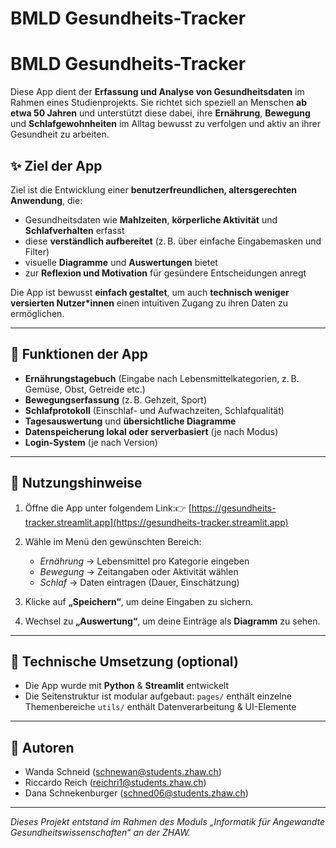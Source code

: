 # BMLD Gesundheits-Tracker


# BMLD Gesundheits-Tracker

Diese App dient der **Erfassung und Analyse von Gesundheitsdaten** im Rahmen eines Studienprojekts. Sie richtet sich speziell an Menschen **ab etwa 50 Jahren** und unterstützt diese dabei, ihre **Ernährung**, **Bewegung** und **Schlafgewohnheiten** im Alltag bewusst zu verfolgen und aktiv an ihrer Gesundheit zu arbeiten.

## ✨ Ziel der App

Ziel ist die Entwicklung einer **benutzerfreundlichen, altersgerechten Anwendung**, die:

- Gesundheitsdaten wie **Mahlzeiten**, **körperliche Aktivität** und **Schlafverhalten** erfasst
- diese **verständlich aufbereitet** (z. B. über einfache Eingabemasken und Filter)
- visuelle **Diagramme** und **Auswertungen** bietet
- zur **Reflexion und Motivation** für gesündere Entscheidungen anregt

Die App ist bewusst **einfach gestaltet**, um auch **technisch weniger versierten Nutzer*innen** einen intuitiven Zugang zu ihren Daten zu ermöglichen.

---

## 🧭 Funktionen der App

- **Ernährungstagebuch** (Eingabe nach Lebensmittelkategorien, z. B. Gemüse, Obst, Getreide etc.)
- **Bewegungserfassung** (z. B. Gehzeit, Sport)
- **Schlafprotokoll** (Einschlaf- und Aufwachzeiten, Schlafqualität)
- **Tagesauswertung** und **übersichtliche Diagramme**
- **Datenspeicherung lokal oder serverbasiert** (je nach Modus)
- **Login-System** (je nach Version)

---

## 🚀 Nutzungshinweise

1. Öffne die App unter folgendem Link:👉 [https://gesundheits-tracker.streamlit.app](https://gesundheits-tracker.streamlit.app)
2. Wähle im Menü den gewünschten Bereich:

   - *Ernährung* → Lebensmittel pro Kategorie eingeben
   - *Bewegung* → Zeitangaben oder Aktivität wählen
   - *Schlaf* → Daten eintragen (Dauer, Einschätzung)
3. Klicke auf **„Speichern“**, um deine Eingaben zu sichern.
4. Wechsel zu **„Auswertung“**, um deine Einträge als **Diagramm** zu sehen.

---

## 🧪 Technische Umsetzung (optional)

- Die App wurde mit **Python** & **Streamlit** entwickelt
- Die Seitenstruktur ist modular aufgebaut:
  `pages/` enthält einzelne Themenbereiche
  `utils/` enthält Datenverarbeitung & UI-Elemente

---

## 👥 Autoren

- Wanda Schneid (schnewan@students.zhaw.ch)
- Riccardo Reich (reichri1@students.zhaw.ch)
- Dana Schnekenburger (schned06@students.zhaw.ch)

---

*Dieses Projekt entstand im Rahmen des Moduls „Informatik für Angewandte Gesundheitswissenschaften“ an der ZHAW.*
